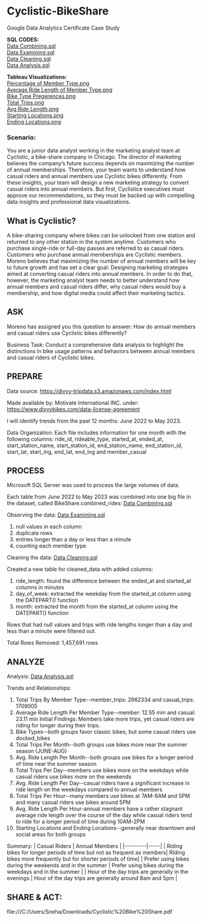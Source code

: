 # Cyclistic-BikeShare
Google Data Analytics Certificate Case Study

**SQL CODES:** <br>
[Data Combining.sql](https://github.com/sneha1kumar/Cyclistic-BikeShare/blob/main/Cyclistic-Data%20Combining.sql) <br>
[Data Examining.sql](https://github.com/sneha1kumar/Cyclistic-BikeShare/blob/main/Cyclistic-Data%20Examining.sql) <br>
[Data Cleaning.sql](https://github.com/sneha1kumar/Cyclistic-BikeShare/blob/main/Cyclistic-Data%20Cleaning.sql) <br>
[Data Analysis.sql](https://github.com/sneha1kumar/Cyclistic-BikeShare/blob/main/Cyclistic-Data%20Analysis.sql) <br>


**Tableau Visualizations:** <br>
[Percentage of Member Type.png](https://github.com/sneha1kumar/Cyclistic-BikeShare/blob/main/Percentage%20of%20Member%20Type.png) <br>
[Average Ride Length of Member Type.png](https://github.com/sneha1kumar/Cyclistic-BikeShare/blob/main/Average%20Ride%20Length%20of%20Member%20Types.png) <br>
[Bike Type Pregerences.png](https://github.com/sneha1kumar/Cyclistic-BikeShare/blob/main/Bike%20Type%20Preferences.png) <br>
[Total Trips.png](https://github.com/sneha1kumar/Cyclistic-BikeShare/blob/main/Total%20Trips%20of%20Bike%20Riders.png) <br>
[Avg Ride Length.png](https://github.com/sneha1kumar/Cyclistic-BikeShare/blob/main/Average%20Ride%20Length%20of%20Bike%20Riders.png) <br>
[Starting Locations.png](https://github.com/sneha1kumar/Cyclistic-BikeShare/blob/main/Starting%20Locations.png) <br>
[Ending Locations.png](https://github.com/sneha1kumar/Cyclistic-BikeShare/blob/main/Ending%20Locations.png) <br>

### Scenario: 
You are a junior data analyst working in the marketing analyst team at Cyclistic, a bike-share company in Chicago. The director of marketing believes the company’s future success depends on maximizing the number of annual memberships. Therefore, your team wants to understand how casual riders and annual members use Cyclistic bikes differently. From these insights, your team will design a new marketing strategy to convert casual riders into annual members. But first, Cyclistice executives must approve our recommendations, so they must be backed up with compelling data insights and professional data visualizations. <br>

## What is Cyclistic? 
A bike-sharing company where bikes can be unlocked from one station and returned to any other station in the system anytime. Customers who purchase single-ride or full-day passes are referred to as casual riders. Customers who purchase annual memberships are Cyclistic members. Moreno believes that maximizing the number of annual members will be key to future growth and has set a clear goal: Designing marketing strategies aimed at converting casual riders into annual members. In order to do that, however, the marketing analyst team needs to better understand how annual members and casual riders differ, why casual riders would buy a membership, and how digital media could affect their marketing tactics.

## ASK
Moreno has assigned you this question to answer: How do annual members and casual riders use Cyclistic bikes differently?

Business Task: Conduct a comprehensive data analysis to highlight the distinctions in bike usage patterns and behaviors between annual members and casual riders of Cyclistic bikes.

## PREPARE

Data source: https://divvy-tripdata.s3.amazonaws.com/index.html

Made available by: Motivate International INC. under: https://www.divvybikes.com/data-license-agreement

I will identify trends from the past 12 months: June 2022 to May 2023.

Data Organization: Each file includes information for one month with the following columns: ride_id, rideable_type, started_at, ended_at, start_station_name, start_station_id, end_station_name, end_station_id, start_lat, start_lng, end_lat, end_lng and member_casual

## PROCESS

Microsoft SQL Server was used to process the large volumes of data.

Each table from June 2022 to May 2023 was combined into one big file in the dataset, called BikeShare.combined_rides: [Data Combining.sql](https://github.com/sneha1kumar/Cyclistic-BikeShare/blob/main/Cyclistic-Data%20Combining.sql)

Observing the data: [Data Examining.sql](https://github.com/sneha1kumar/Cyclistic-BikeShare/blob/main/Cyclistic-Data%20Examining.sql) 
1. null values in each column
2. duplicate rows
3. entries longer than a day or less than a minute
4. counting each member type

Cleaning the data: [Data Cleaning.sql](https://github.com/sneha1kumar/Cyclistic-BikeShare/blob/main/Cyclistic-Data%20Cleaning.sql) 

Created a new table for cleaned_data with added columns:
1. ride_length: found the difference between the ended_at and started_at columns in minutes
2. day_of_week: extracted the weekday from the started_at column using the DATEPART() function
3. month: extracted the month from the started_at column using the DATEPART() function

Rows that had null values and trips with ride lengths longer than a day and less than a minute were filtered out.

Total Rows Removed: 1,457,691 rows

## ANALYZE
Analysis: [Data Analysis.sql](https://github.com/sneha1kumar/Cyclistic-BikeShare/blob/main/Cyclistic-Data%20Analysis.sql)

Trends and Relationships:
1. Total Trips By Member Type--member_trips: 2662334 and casual_trips: 1709005
2. Average Ride Length Per Member Type--member: 12.55 min and casual: 23.11 min
Initial Findings: Members take more trips, yet casual riders are riding for longer during their trips.
3. Bike Types--both groups favor classic bikes, but some casual riders use docked_bikes
4. Total Trips Per Month--both groups use bikes more near the summer season (JUNE-AUG)
5. Avg. Ride Length Per Month--both groups use bikes for a longer period of time near the summer season
6. Total Trips Per Day--members use bikes more on the weekdays while casual riders use bikes more on the weekends
7. Avg. Ride Length Per Day--casual riders have a significant increase in ride length on the weekdays compared to annual members
8. Total Trips Per Hour--many members use bikes at 7AM-8AM and 5PM and many casual riders use bikes around 5PM
9. Avg. Ride Length Per Hour-annual members have a rather stagnant average ride length over the course of the day while casual riders tend to ride for a longer period of time during 10AM-2PM
10. Starting Locations and Ending Locations--generally near downtown and social areas for both groups

Summary:
| Casual Riders | Annual Members |
|---------|-----|
| Riding bikes for longer periods of time but not as frequent as members| RIding bikes more frequently but for shorter periods of time|
| Prefer using bikes during the weekends and in the summer    | Prefer using bikes during the weekdays and in the summer  | 
| Hour of the day trips are generally in the evenings | Hour of the day trips are generally around 8am and 5pm  |

## SHARE & ACT:
file:///C:/Users/Sneha/Downloads/Cyclistic%20Bike%20Share.pdf



    


   











